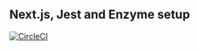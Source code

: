 ## Next.js, Jest and Enzyme setup

[![CircleCI](https://circleci.com/gh/alyavasilyeva/nextjs-jest.svg?style=svg)](https://circleci.com/gh/alyavasilyeva/nextjs-jest)
